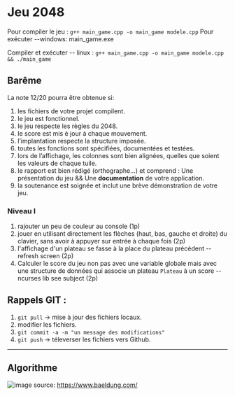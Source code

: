 # Jeu 2048
Pour compiler le jeu : `g++ main_game.cpp -o main_game modele.cpp`
Pour exécuter --windows: main_game.exe 

Compiler et exécuter -- linux : `g++ main_game.cpp -o main_game modele.cpp && ./main_game`

## Barême
La note 12/20 pourra être obtenue si:
1. les fichiers de votre projet compilent.
2. le jeu est fonctionnel.
3. le jeu respecte les règles du 2048.
4. le score est mis è jour à chaque mouvement.
5. l’implantation respecte la structure imposée.
6. toutes les fonctions sont spécifiées, documentées et testées.
7. lors de l’affichage, les colonnes sont bien alignées, quelles que soient les valeurs de chaque tuile.
8. le rapport est bien rédigé (orthographe...) et comprend : Une présentation du jeu && Une **documentation** de votre application.
9. la soutenance est soignée et inclut une brève démonstration de votre jeu.
 ### Niveau I
 1. rajouter un peu de couleur au console (1p)
 2. jouer en utilisant directement les flèches (haut, bas, gauche et droite) du clavier, sans avoir à appuyer sur entrée à chaque fois (2p)
 3. l'affichage d'un plateau se fasse à la place du plateau précédent -- refresh screen (2p)
 4. Calculer le score du jeu non pas avec une variable globale mais avec une structure de données qui associe un plateau `Plateau` à un score -- ncurses lib see subject (2p)
## Rappels GIT :
1. `git pull` -> mise à jour des fichiers locaux.
2. modifier les fichiers.
3. `git commit -a -m "un message des modifications"`
4. `git push` -> téleverser les fichiers vers Github.

----

## Algorithme

![image](https://user-images.githubusercontent.com/62790552/141335661-cbe08238-7b3c-4908-9e67-6bf23a776b08.png)
source: https://www.baeldung.com/
